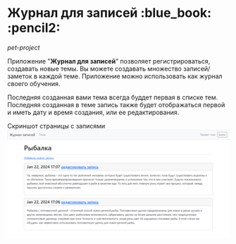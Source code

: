 <h1>Журнал для записей :blue_book: :pencil2:</h1>

_pet-project_


Приложение "__Журнал для записей__" позволяет регистрироваться, создавать новые темы. Вы можете создавать множество записей/заметок в каждой теме. Приложение можно использовать как журнал своего обучения.

Последняя созданная вами тема всегда буддет первая в списке тем. Последняя созданная в теме запись также будет отображаться  первой и иметь дату и время создания, или ее редактирования.

Скриншот страницы с записями
![записи](entries.png)
